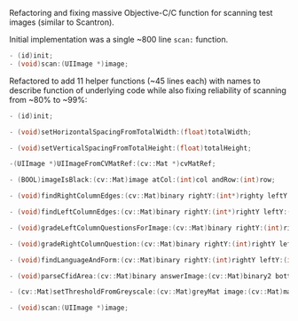 Refactoring and fixing massive Objective-C/C function for scanning test images (similar to Scantron).

Initial implementation was a single ~800 line `scan:` function.

``` objectivec
- (id)init;
- (void)scan:(UIImage *)image;
```

Refactored to add 11 helper functions (~45 lines each) with names to describe function of underlying code while also fixing reliability of scanning from ~80% to ~99%:

``` objectivec
- (id)init;

- (void)setHorizontalSpacingFromTotalWidth:(float)totalWidth;

- (void)setVerticalSpacingFromTotalHeight:(float)totalHeight;

-(UIImage *)UIImageFromCVMatRef:(cv::Mat *)cvMatRef;

- (BOOL)imageIsBlack:(cv::Mat)image atCol:(int)col andRow:(int)row;

- (void)findRightColumnEdges:(cv::Mat)binary rightY:(int*)righty leftY:(int*)lefty leftX:(int*)leftx rightX:(int*)rightx;

- (void)findLeftColumnEdges:(cv::Mat)binary rightY:(int*)rightY leftY:(int*)leftY rightX:(int*)rightX leftX:(int*)leftX;

- (void)gradeLeftColumnQuestionsForImage:(cv::Mat)binary rightY:(int)rightY leftY:(int)leftY rightX:(int)rightX leftX:(int)leftX answerImage:(cv::Mat)binary2;

- (void)gradeRightColumnQuestion:(cv::Mat)binary rightY:(int)rightY leftY:(int)leftY rightX:(int)rightX leftX:(int)leftX answerImage:(cv::Mat)binary2 questionNum:(int)numq;

- (void)findLanguageAndForm:(cv::Mat)binary rightY:(int)rightY leftY:(int)leftY rightX:(int)rightX leftX:(int)leftX answerImage:(cv::Mat)binary2;

- (void)parseCfidArea:(cv::Mat)binary answerImage:(cv::Mat)binary2 bottomRightX:(int)bottomRightX rowPositionsY:(NSMutableArray *)rowPositionsY;

- (cv::Mat)setThresholdFromGreyscale:(cv::Mat)greyMat image:(cv::Mat)mat;

- (void)scan:(UIImage *)image;
```

